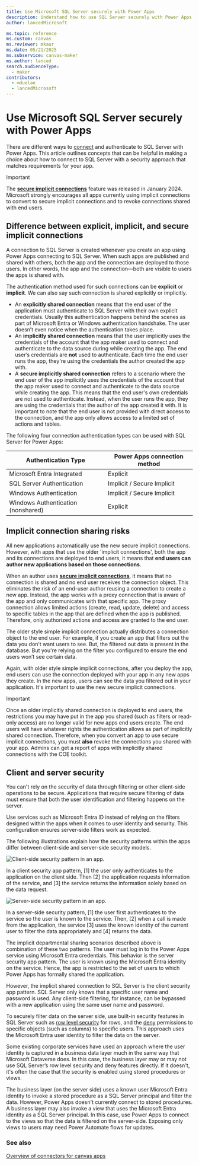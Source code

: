 ```yaml
---
title: Use Microsoft SQL Server securely with Power Apps
description: Understand how to use SQL Server securely with Power Apps.
author: lancedMicrosoft

ms.topic: reference
ms.custom: canvas
ms.reviewer: mkaur
ms.date: 05/21/2025
ms.subservice: canvas-maker
ms.author: lanced
search.audienceType: 
  - maker
contributors:
  - mduelae
  - lancedMicrosoft
---
```


# Use Microsoft SQL Server securely with Power Apps

There are different ways to [connect](../connections-list.md#security-and-types-of-authentication) and authenticate to SQL Server with Power Apps. This article outlines concepts that can be helpful in making a choice about how to
connect to SQL Server with a security approach that matches requirements for your app.

> [!IMPORTANT]
> The [**secure implicit connections**](../connections-list.md#shared-connections--secure-implicit-connections) feature was released in January 2024. Microsoft strongly encourages all apps currently using implicit connections to convert to secure implicit connections and to revoke connections shared with end users. 


## Difference between explicit, implicit, and secure implicit connections

A connection to SQL Server is created whenever you create an app using Power Apps connecting to SQL Server. When such apps are published and shared with others, both the app and the connection are deployed to those users. In other words, the app and the connection&mdash;both are visible to users the apps is shared with.

The authentication method used for such connections can be **explicit** or **implicit**. We can also say such connection is shared explicitly or implicitly.

- An **explicitly shared connection** means that the end user of the application must authenticate to SQL Server with their own explicit credentials. Usually this authentication happens behind the scenes as part of Microsoft Entra or Windows authentication handshake. The user doesn’t even notice when the authentication takes place.
- An **implicitly shared connection** means that the user implicitly uses the credentials of the account that the app maker used to connect and authenticate to the data source during while creating the app. The end user’s credentials are **not** used to authenticate. Each time the end user runs the app, they're using the credentials the author created the app with.
- A **secure implicitly shared connection** refers to a scenario where the end user of the app implicitly uses the credentials of the account that the app maker used to connect and authenticate to the data source while creating the app. This means that the end user's own credentials are not used to authenticate. Instead, when the user runs the app, they are using the credentials that the author of the app created it with. It is important to note that the end user is not provided with direct access to the connection, and the app only allows access to a limited set of actions and tables.


The following four connection authentication types can be used with SQL Server for Power Apps:

| Authentication Type                 | Power Apps connection method |
|-------------------------------------|------------------------------|
| Microsoft Entra Integrated                 | Explicit                     |
| SQL Server Authentication | Implicit / Secure Implicit                     |
| Windows Authentication              | Implicit / Secure Implicit                    |
| Windows Authentication (nonshared) | Explicit                     |

## Implicit connection sharing risks

All new applications automatically use the new secure implicit connections. However, with apps that use the older 'implicit connections', both the app and its connections are deployed to end users, it means that **end users can author new applications based on those connections**. 


When an author uses [**secure implicit connections**](../connections-list.md#shared-connections--secure-implicit-connections), it means that no connection is shared and no end user receives the connection object. This eliminates the risk of an end-user author reusing a connection to create a new app. Instead, the app works with a proxy connection that is aware of the app and only communicates with that specific app. The proxy connection allows limited actions (create, read, update, delete) and access to specific tables in the app that are defined when the app is published. Therefore, only authorized actions and access are granted to the end user.

The older style simple implicit connection actually distributes a connection object to the end user. For example, if you create an app that filters out the data you don’t want users to see. But, the filtered out data is present in the database. But you're relying on the filter you configured to ensure the end users won’t see certain data.

Again, with older style simple implicit connections, after you deploy the app, end users can use the connection deployed with your app in any new apps they create. In the new apps, users can see the data you filtered out in your application. It's important to use the new secure implicit connections. 

> [!IMPORTANT]
> Once an older implicitly shared connection is deployed to end users, the restrictions you may have put in the app you shared (such as filters or read-only access) are no longer valid for new apps end users create. The end users will have whatever rights the authentication allows as part of implicitly shared connection. Therefore, when you convert an app to use secure implicit connections, you must **also** revoke the connections you shared with your app.  Admins can get a report of apps with implicitly shared connections with the COE toolkit. 


## Client and server security

You can't rely on the security of data through filtering or other client-side operations to be secure. Applications that require secure filtering of data must ensure that both the user identification and filtering happens on the server.

Use services such as Microsoft Entra ID instead of relying on the filters designed within the apps when it comes to user identity and security. This configuration ensures server-side filters work as expected.

The following illustrations explain how the security patterns within the apps differ between client-side and server-side security models.

![Client-side security pattern in an app.](media/sql-server-security/client-security.png "Client-side security pattern in an app")

In a client security app pattern, [1] the user only authenticates to the application on the client side. Then [2] the application requests information of the service, and [3] the service returns the information solely based on the data request.

![Server-side security pattern in an app.](media/sql-server-security/server-security.png "Server-side security pattern in an app")

In a server-side security pattern, [1] the user first authenticates to the service so the user is known to the service. Then, [2] when a call is made from the application, the service [3] uses the known identity of the current user to filter the data appropriately and [4] returns the data.

The implicit departmental sharing scenarios described above is combination of these two patterns. The user must log in to the Power Apps service using Microsoft Entra credentials. This behavior is the server security app pattern. The user is known using the Microsoft Entra identity on the service. Hence, the app is restricted to the set of users to which Power Apps has formally shared the application.

However, the implicit shared connection to SQL Server is the client security app pattern. SQL Server only knows that a specific user name and password is used. Any client-side filtering, for instance, can be bypassed with a new application using the same user name and password.

To securely filter data on the server side, use built-in security features in SQL Server such as [row level
security](/sql/relational-databases/security/row-level-security) for rows, and the
[deny](/sql/t-sql/statements/deny-object-permissions-transact-sql) permissions to specific objects (such as columns) to specific users. This approach uses the Microsoft Entra user identity to filter the data on the server.

Some existing corporate services have used an approach where the user identity is captured in a business data layer much in the same way that Microsoft Dataverse does. In this case, the business layer may or may not use SQL Server’s row level security and deny features directly. If it doesn't, it's often the case that the security is enabled using stored procedures or views.

The business layer (on the server side) uses a known user Microsoft Entra identity to invoke a stored procedure as a SQL Server principal and filter the data. However, Power Apps doesn't currently connect to stored procedures. A business layer may also invoke a view that uses the Microsoft Entra identity as a SQL Server principal. In this case, use Power Apps to connect to the views so that the data is filtered on the server-side. Exposing only views to users may need Power Automate flows for updates.

### See also

[Overview of connectors for canvas apps](../connections-list.md)
